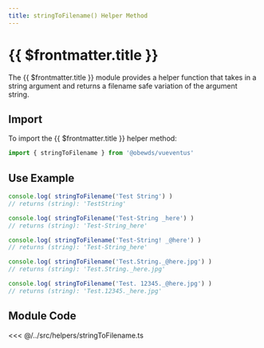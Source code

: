 ```yaml
---
title: stringToFilename() Helper Method
---
```



<script setup>
    import DocsPackageVersion from '../../../src/views/compos/DocsPackageVersion.vue'
</script>



# {{ $frontmatter.title }}

The {{ $frontmatter.title }} module provides a helper function that takes in a string argument and returns a filename safe variation of the argument string.







<!-- TODO: Add args table and content for helper method like in ...modules/configs/anchors.html#anchors-classes -->
## Import

To import the {{ $frontmatter.title }} helper method:

```javascript
import { stringToFilename } from '@obewds/vueventus'
```






## Use Example

```javascript
console.log( stringToFilename('Test String') )
// returns (string): 'TestString'

console.log( stringToFilename('Test-String _here') )
// returns (string): 'Test-String_here'

console.log( stringToFilename('Test-String! _@here') )
// returns (string): 'Test-String_here'

console.log( stringToFilename('Test.String._@here.jpg') )
// returns (string): 'Test.String._here.jpg'

console.log( stringToFilename('Test. 12345._@here.jpg') )
// returns (string): 'Test.12345._here.jpg'
```









## Module Code

<<< @/../src/helpers/stringToFilename.ts






<DocsPackageVersion/>
